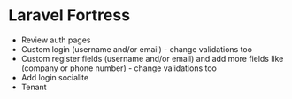 # Laravel Fortress

- Review auth pages
- Custom login (username and/or email) - change validations too
- Custom register fields (username and/or email) and add more fields like (company or phone number) - change validations too
- Add login socialite
- Tenant
